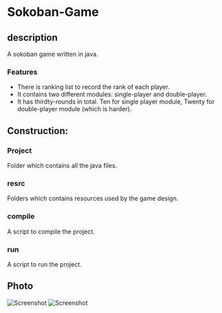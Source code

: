 # Sokoban-Game

## description
A sokoban game written in java.

### Features
* There is ranking list to record the rank of each player.
* It contains two different modules: single-player and double-player.
* It has thirdty-rounds in total. Ten for single player module, Twenty for double-player module (which is harder).



## Construction:

### Project 
Folder which contains all the java files.

### resrc 
Folders which contains resources used by the game design.

### compile 
A script to compile the project.

### run
A script to run the project.


## Photo
![Screenshot](doc/pic3.png)
![Screenshot](doc/pic2.png)

